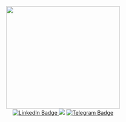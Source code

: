 <div align="center">
  <img src="https://media.giphy.com/media/ckJF143W1gBS8Hk833/giphy.gif" width="300" height="270"/>
</div>

<div align="center">
  <a href="https://www.linkedin.com/in/remainedmind/">
    <img src="https://img.shields.io/badge/LinkedIn-blue?style=for-the-badge&logo=linkedin&logoColor=white" alt="LinkedIn Badge"/>
  </a>
    <a href="mailto:lemoonadresse@gmail.com?"><img src="https://img.shields.io/badge/gmail-%23D14836.svg?&style=for-the-badge&logo=gmail&logoColor=white" /></a>
  <a href="https://t.me/remainedmind">
    <img src="https://img.shields.io/badge/Telegram-blue?style=for-the-badge&logo=telegram&logoColor=white" alt="Telegram Badge"/>
  </a>
</div>
